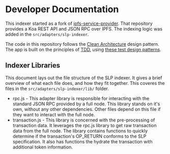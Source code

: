 # Developer Documentation

This indexer started as a fork of [ipfs-service-provider](https://github.com/Permissionless-Software-Foundation/ipfs-service-provider). That repository provides a Koa REST API and JSON RPC over IPFS. The indexing logic was added in the `src/adapters/slp-indexer`.

The code in this repository follows the [Clean Architecture](https://troutsblog.com/blog/clean-architecture) design pattern. The app is built on the principles of [TDD](https://tanzu.vmware.com/content/blog/why-tdd), using [these test design patterns](https://youtu.be/lE3RYnchHps).


## Indexer Libraries

This document lays out the file structure of the SLP indexer. It gives a brief overview of what each file does, and how they fit together. This coveres the files in the `src/adapters/slp-indexer/lib/` folder.

- rpc.js - This adapter library is responsible for interacting with the standard JSON RPC provided by a full node. This library stands on it's own, without any other dependencies. Other files depend on this file if they want to interact with the full node.
- transaction.js - This library is concerned with the pre-processing of transaction data. It leverages the rpc.js library to get raw transaction data from the full node. The library contains functions to quickly determine if the transaction's OP_RETURN conforms to the SLP specification. It also has functions the hydrate the transaction with additional token information.
